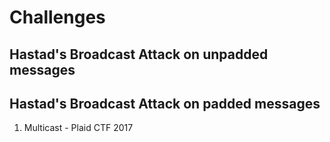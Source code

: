 # Challenges

## Hastad's Broadcast Attack on unpadded messages


## Hastad's Broadcast Attack on padded messages
1. Multicast - Plaid CTF 2017